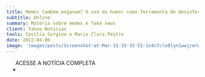 ```yaml
---
title: Memes também enganam? O uso do humor como ferramenta de desinformação
subtitle: Online
summary: Matéria sobre memes e fake news
client: Yahoo Notícias
tools: Cecilia Sorgine e Maria Clara Pestre
date: 2022-04-06
image: 'images/posts/Screenshot-at-Mar-11-15-35-51-1z4c7clo8lyn1wwjcerwskidbd1duuyani0tdnhkdtus.png'
---
```




<div class="post__share"><ul class="share__list list-reset">ACESSE A NOTÍCIA COMPLETA<li class="share__item" style="margin-left: 10px"><a class="share__link share__facebook" style="background: #fa5657" href="https://br.noticias.yahoo.com/memes-tamb%C3%A9m-enganam-o-uso-120445200.html 
onclick=window.open(this.href, 'pop-up', 'left=20,top=20,width=500,height=500,toolbar=1,resizable=0'); return false;" title="Link" rel="nofollow"><i class="fa-solid fa-link"></i></a></li></ul></div>
<!-- <div class="gallery-box"><div class="gallery"><img src="/clipping/images/example-1.jpg" loading="lazy" alt="Project"><img src="/clipping/images/example-2.jpg" loading="lazy" alt="Project"></div><em>Gallery / <a href="https://www.freepik.com/" target="_blank">Freepic</a></em></div> -->